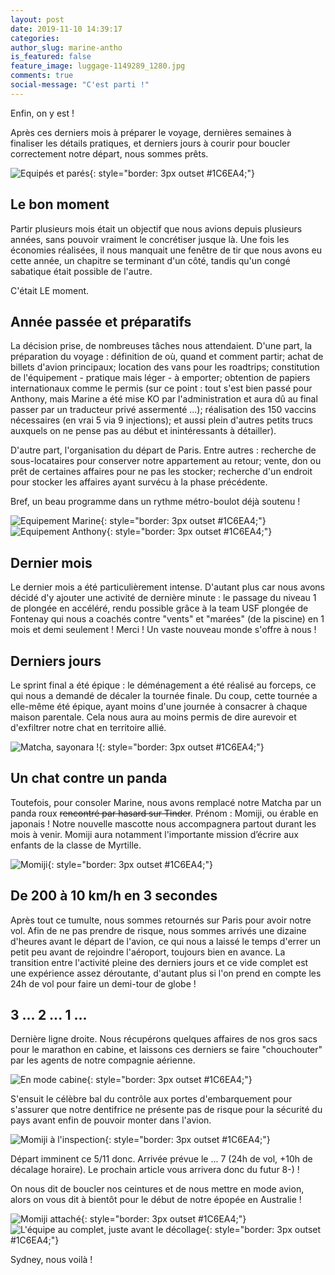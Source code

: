 ```yaml
---
layout: post
date: 2019-11-10 14:39:17
categories: 
author_slug: marine-antho
is_featured: false
feature_image: luggage-1149289_1280.jpg
comments: true
social-message: "C'est parti !"
---
```


Enfin, on y est !

Après ces derniers mois à préparer le voyage, dernières semaines à 
finaliser les détails pratiques, et derniers jours à courir pour boucler 
correctement notre départ, nous sommes prêts.

![Equipés et parés](/img/c-est-parti/small/20191105_131352.jpg){: style="border: 3px outset #1C6EA4;"}

## Le bon moment

Partir plusieurs mois était un objectif que nous avions depuis plusieurs 
années, sans pouvoir vraiment le concrétiser jusque là. 
Une fois les économies réalisées, il nous manquait une fenêtre de tir 
que nous avons eu cette année, un chapitre se terminant d'un côté, 
tandis qu'un congé sabatique était possible de l'autre. 

C'était LE moment.

<!--[PHOTO TIR BALLTRAP]-->

## Année passée et préparatifs

La décision prise, de nombreuses tâches nous attendaient. D'une part, la préparation du
voyage : définition de où, quand et comment partir; achat de billets d'avion principaux; 
location des vans pour les roadtrips; constitution de l'équipement - pratique mais léger - à emporter; obtention de
papiers internationaux comme le permis (sur ce point : tout s'est bien passé pour Anthony, mais 
Marine a été mise KO par l'administration et aura dû au final passer par un traducteur privé assermenté ...); 
réalisation des 150 vaccins nécessaires (en vrai 5 via 9 injections); 
et aussi plein d'autres petits trucs auxquels on ne pense pas au début et inintéressants à détailler).

D'autre part, l'organisation du départ de Paris. Entre autres : recherche de sous-locataires 
pour conserver notre appartement au retour; vente, don ou prêt de certaines affaires pour ne pas les stocker; 
recherche d'un endroit pour stocker les affaires ayant survécu à la phase précédente.

Bref, un beau programme dans un rythme métro-boulot déjà soutenu !

![Equipement Marine](/img/c-est-parti/small/20191103_222715.jpg){: style="border: 3px outset #1C6EA4;"}
![Equipement Anthony](/img/c-est-parti/small/20191103_115731.jpg){: style="border: 3px outset #1C6EA4;"}

## Dernier mois

Le dernier mois a été particulièrement intense. D'autant plus car nous 
avons décidé d'y ajouter une activité de dernière minute : le passage du 
niveau 1 de plongée en accéléré, rendu possible grâce à la team USF plongée 
de Fontenay qui nous a coachés contre "vents" et "marées" (de la piscine) 
en 1 mois et demi seulement !
Merci ! Un vaste nouveau monde s'offre à nous !

<!--[PHOTO PLONGEE]-->

## Derniers jours

Le sprint final a été épique : le déménagement a été réalisé au forceps,
ce qui nous a demandé de décaler la tournée finale. 
Du coup, cette tournée a elle-même été épique, ayant moins d'une journée
à consacrer à chaque maison parentale. Cela nous aura au moins permis 
de dire aurevoir et d'exfiltrer notre chat en territoire allié.

![Matcha, sayonara !](/img/c-est-parti/small/P1050032.jpg){: style="border: 3px outset #1C6EA4;"}

## Un chat contre un panda

Toutefois, pour consoler Marine, nous avons remplacé notre Matcha par un panda roux ~~rencontré par hasard sur Tinder~~.
Prénom : Momiji, ou érable en japonais ! Notre nouvelle mascotte nous accompagnera partout 
durant les mois à venir. 
Momiji aura notamment l'importante mission d’écrire aux enfants de la classe de Myrtille.

![Momiji](/img/c-est-parti/small/20191104_081654.jpg){: style="border: 3px outset #1C6EA4;"}

## De 200 à 10 km/h en 3 secondes

Après tout ce tumulte, nous sommes retournés sur Paris pour avoir notre vol.
Afin de ne pas prendre de risque, nous sommes arrivés une dizaine d'heures avant le départ de l'avion, ce qui nous a laissé le
temps d'errer un petit peu avant de rejoindre l'aéroport, toujours bien en avance.
La transition entre l'activité pleine des derniers jours et ce vide complet 
est une expérience assez déroutante, d'autant plus si l'on prend en compte les 24h de vol 
pour faire un demi-tour de globe !

## 3 ... 2 ... 1 ...

Dernière ligne droite. Nous récupérons quelques affaires de nos gros sacs pour le marathon en cabine,
et laissons ces derniers se faire "chouchouter" par les agents de notre compagnie aérienne.

![En mode cabine](/img/c-est-parti/small/20191105_153314.jpg){: style="border: 3px outset #1C6EA4;"}

S'ensuit le célèbre bal du contrôle aux portes d'embarquement pour s'assurer que notre dentifrice
ne présente pas de risque pour la sécurité du pays avant enfin de pouvoir monter dans l'avion.

![Momiji à l'inspection](/img/c-est-parti/small/20191105_162301.jpg){: style="border: 3px outset #1C6EA4;"}

Départ imminent ce 5/11 donc. Arrivée prévue le ... 7 (24h de vol, +10h de décalage horaire).
Le prochain article vous arrivera donc du futur 8-) !

On nous dit de boucler nos ceintures et de nous mettre en mode avion, 
alors on vous dit à bientôt pour le début de notre épopée en Australie !

![Momiji attaché](/img/c-est-parti/small/20191105_175707.jpg){: style="border: 3px outset #1C6EA4;"}
![L'équipe au complet, juste avant le décollage](/img/c-est-parti/small/20191105_180117.jpg){: style="border: 3px outset #1C6EA4;"}

Sydney, nous voilà !